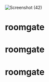 ![Screenshot (42)](https://github.com/user-attachments/assets/d87dd2c8-57c3-4920-9606-22feb82477ff)
# roomgate
# roomgate
# roomgate
